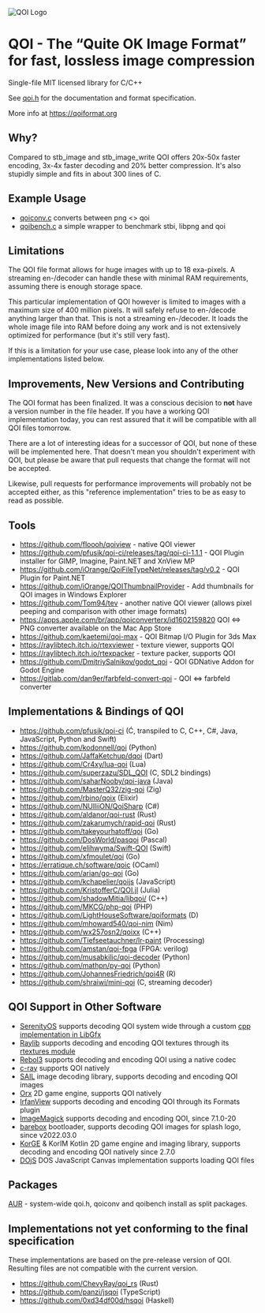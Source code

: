 ![QOI Logo](https://qoiformat.org/qoi-logo.svg)

# QOI - The “Quite OK Image Format” for fast, lossless image compression

Single-file MIT licensed library for C/C++

See [qoi.h](https://github.com/phoboslab/qoi/blob/master/qoi.h) for
the documentation and format specification.

More info at https://qoiformat.org


## Why?

Compared to stb_image and stb_image_write QOI offers 20x-50x faster encoding,
3x-4x faster decoding and 20% better compression. It's also stupidly simple and
fits in about 300 lines of C.


## Example Usage

- [qoiconv.c](https://github.com/phoboslab/qoi/blob/master/qoiconv.c)
converts between png <> qoi
 - [qoibench.c](https://github.com/phoboslab/qoi/blob/master/qoibench.c)
a simple wrapper to benchmark stbi, libpng and qoi


## Limitations

The QOI file format allows for huge images with up to 18 exa-pixels. A streaming 
en-/decoder can handle these with minimal RAM requirements, assuming there is 
enough storage space.

This particular implementation of QOI however is limited to images with a 
maximum size of 400 million pixels. It will safely refuse to en-/decode anything
larger than that. This is not a streaming en-/decoder. It loads the whole image
file into RAM before doing any work and is not extensively optimized for 
performance (but it's still very fast).

If this is a limitation for your use case, please look into any of the other 
implementations listed below.


## Improvements, New Versions and Contributing

The QOI format has been finalized. It was a conscious decision to **not** have a
version number in the file header. If you have a working QOI implementation today, 
you can rest assured that it will be compatible with all QOI files tomorrow.

There are a lot of interesting ideas for a successor of QOI, but none of these will 
be implemented here. That doesn't mean you shouldn't experiment with QOI, but please
be aware that pull requests that change the format will not be accepted.

Likewise, pull requests for performance improvements will probably not be accepted
either, as this "reference implementation" tries to be as easy to read as possible.


## Tools

- https://github.com/floooh/qoiview - native QOI viewer
- https://github.com/pfusik/qoi-ci/releases/tag/qoi-ci-1.1.1 - QOI Plugin installer for GIMP, Imagine, Paint.NET and XnView MP
- https://github.com/iOrange/QoiFileTypeNet/releases/tag/v0.2 - QOI Plugin for Paint.NET
- https://github.com/iOrange/QOIThumbnailProvider - Add thumbnails for QOI images in Windows Explorer
- https://github.com/Tom94/tev - another native QOI viewer (allows pixel peeping and comparison with other image formats)
- https://apps.apple.com/br/app/qoiconverterx/id1602159820 QOI <=> PNG converter available on the Mac App Store
- https://github.com/kaetemi/qoi-max - QOI Bitmap I/O Plugin for 3ds Max
- https://raylibtech.itch.io/rtexviewer - texture viewer, supports QOI
- https://raylibtech.itch.io/rtexpacker - texture packer, supports QOI
- https://github.com/DmitriySalnikov/godot_qoi - QOI GDNative Addon for Godot Engine
- https://gitlab.com/dan9er/farbfeld-convert-qoi - QOI <=> farbfeld converter


## Implementations & Bindings of QOI

- https://github.com/pfusik/qoi-ci (Ć, transpiled to C, C++, C#, Java, JavaScript, Python and Swift)
- https://github.com/kodonnell/qoi (Python)
- https://github.com/JaffaKetchup/dqoi (Dart)
- https://github.com/Cr4xy/lua-qoi (Lua)
- https://github.com/superzazu/SDL_QOI (C, SDL2 bindings)
- https://github.com/saharNooby/qoi-java (Java)
- https://github.com/MasterQ32/zig-qoi (Zig)
- https://github.com/rbino/qoix (Elixir)
- https://github.com/NUlliiON/QoiSharp (C#)
- https://github.com/aldanor/qoi-rust (Rust)
- https://github.com/zakarumych/rapid-qoi (Rust)
- https://github.com/takeyourhatoff/qoi (Go)
- https://github.com/DosWorld/pasqoi (Pascal)
- https://github.com/elihwyma/Swift-QOI (Swift)
- https://github.com/xfmoulet/qoi (Go)
- https://erratique.ch/software/qoic (OCaml)
- https://github.com/arian/go-qoi (Go)
- https://github.com/kchapelier/qoijs (JavaScript)
- https://github.com/KristofferC/QOI.jl (Julia)
- https://github.com/shadowMitia/libqoi/ (C++)
- https://github.com/MKCG/php-qoi (PHP)
- https://github.com/LightHouseSoftware/qoiformats (D)
- https://github.com/mhoward540/qoi-nim (Nim)
- https://github.com/wx257osn2/qoixx (C++)
- https://github.com/Tiefseetauchner/lr-paint (Processing)
- https://github.com/amstan/qoi-fpga (FPGA: verilog)
- https://github.com/musabkilic/qoi-decoder (Python)
- https://github.com/mathpn/py-qoi (Python)
- https://github.com/JohannesFriedrich/qoi4R (R)
- https://github.com/shraiwi/mini-qoi (C, streaming decoder)

## QOI Support in Other Software

- [SerenityOS](https://github.com/SerenityOS/serenity) supports decoding QOI system wide through a custom [cpp implementation in LibGfx](https://github.com/SerenityOS/serenity/blob/master/Userland/Libraries/LibGfx/QOILoader.h)
- [Raylib](https://github.com/raysan5/raylib) supports decoding and encoding QOI textures through its [rtextures module](https://github.com/raysan5/raylib/blob/master/src/rtextures.c)
- [Rebol3](https://github.com/Oldes/Rebol3/issues/39) supports decoding and encoding QOI using a native codec
- [c-ray](https://github.com/vkoskiv/c-ray) supports QOI natively
- [SAIL](https://sail.software) image decoding library, supports decoding and encoding QOI images
- [Orx](https://github.com/orx/orx) 2D game engine, supports QOI natively
- [IrfanView](https://www.irfanview.com) supports decoding and encoding QOI through its Formats plugin
- [ImageMagick](https://github.com/ImageMagick/ImageMagick) supports decoding and encoding QOI, since 7.1.0-20
- [barebox](https://barebox.org) bootloader, supports decoding QOI images for splash logo, since v2022.03.0
- [KorGE](https://korge.org) & KorIM Kotlin 2D game engine and imaging library, supports decoding and encoding QOI natively since 2.7.0
- [DOjS](https://github.com/SuperIlu/DOjS) DOS JavaScript Canvas implementation supports loading QOI files

## Packages

[AUR](https://aur.archlinux.org/pkgbase/qoi-git/) - system-wide qoi.h, qoiconv and qoibench install as split packages.


## Implementations not yet conforming to the final specification

These implementations are based on the pre-release version of QOI. Resulting files are not compatible with the current version.

- https://github.com/ChevyRay/qoi_rs (Rust)
- https://github.com/panzi/jsqoi (TypeScript)
- https://github.com/0xd34df00d/hsqoi (Haskell)

